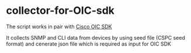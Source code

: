 # collector-for-OIC-sdk
The script works in pair with [Cisco OIC SDK](https://software.cisco.com/download/home/286329931/type/286330359/release/2.0)

It collects SNMP and CLI data from devices by using seed file (CSPC seed format) and cenerate json file which is required as input for OIC SDK

